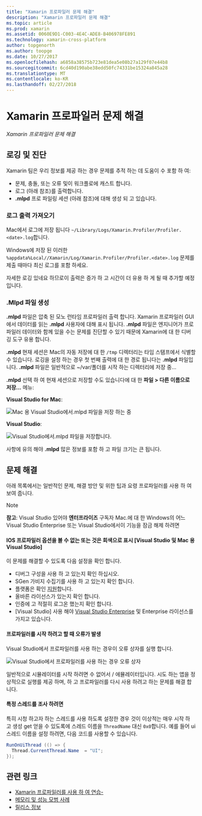 ```yaml
---
title: "Xamarin 프로파일러 문제 해결"
description: "Xamarin 프로파일러 문제 해결"
ms.topic: article
ms.prod: xamarin
ms.assetid: 0060E9D1-C003-4E4C-ADE8-B406978FE891
ms.technology: xamarin-cross-platform
author: topgenorth
ms.author: toopge
ms.date: 10/27/2017
ms.openlocfilehash: a6858a38575b723e81dea5e08b27a129f07e44b8
ms.sourcegitcommit: 6cd40d190abe38edd50fc74331be15324a845a28
ms.translationtype: MT
ms.contentlocale: ko-KR
ms.lasthandoff: 02/27/2018
---
```

# <a name="xamarin-profiler-troubleshooting"></a>Xamarin 프로파일러 문제 해결

_Xamarin 프로파일러 문제 해결_

## <a name="logging-and-diagnostics"></a>로깅 및 진단

Xamarin 팀은 우리 정보를 제공 하는 경우 문제를 추적 하는 데 도움이 수 포함 하 여:

- 문제, 충돌, 또는 오류 및이 워크플로에 캐스트 합니다.
- 로그 (아래 참조)를 출력합니다.
- **.mlpd** 프로 파일링 세션 (아래 참조)에 대해 생성 되 고 있습니다.

### <a name="getting-log-outputs"></a>로그 출력 가져오기
Mac에서 로그에 저장 됩니다 `~/Library/Logs/Xamarin.Profiler/Profiler.<date>.log`합니다.

Windows에 저장 된 이러한 `%appdata%Local//Xamarin/Log/Xamarin.Profiler/Profiler.<date>.log` 문제를 제출 때마다 최신 로그를 포함 하세요.

자세한 로깅 있네요 하므로이 출력은 증가 하 고 시간이 더 유용 하 게 될 때 추가할 예정입니다.

<a name="gen_mlpd" />

### <a name="generating-mlpd-files"></a>.Mlpd 파일 생성

**.mlpd** 파일은 압축 된 모노 런타임 프로파일러 출력 합니다. Xamarin 프로파일러 GUI에서 데이터를 읽는 **.mlpd** 사용자에 대해 표시 됩니다. **.mlpd** 파일은 엔지니어가 프로파일러 데이터와 함께 있을 수는 문제를 진단할 수 있기 때문에 Xamarin에 대 한 디버깅 도구 유용 합니다.

**.mlpd** 현재 세션은 Mac의 자동 저장에 대 한 `/tmp` 디렉터리는 타임 스탬프에서 식별할 수 있습니다. 로깅을 설정 하는 경우 첫 번째 출력에 대 한 경로 됩니다는 **.mlpd** 파일입니다. **.mlpd** 파일은 일반적으로 ~/var/폴더를 시작 하는 디렉터리에 저장 중...

**.mlpd** 선택 하 여 현재 세션으로 저장할 수도 있습니다에 대 한 **파일 > 다른 이름으로 저장...** 메뉴:

**Visual Studio for Mac**:

![](troubleshooting-images/image17.png "Mac 용 Visual Studio에서.mlpd 파일을 저장 하는 중")

**Visual Studio**:

![](troubleshooting-images/image17-vs.png "Visual Studio에서.mlpd 파일을 저장합니다.")


사항에 유의 해야 **.mlpd** 많은 정보를 포함 하 고 파일 크기는 큰 됩니다.

## <a name="troubleshooting"></a>문제 해결

아래 목록에서는 일반적인 문제, 해결 방안 및 위한 팁과 요령 프로파일러를 사용 하 여 보여 줍니다.

> [!NOTE]
> **참고**: Visual Studio 있어야 **엔터프라이즈** 구독자 Mac.에 대 한 Windows의 어느 Visual Studio Enterprise 또는 Visual Studio에서이 기능을 잠금 해제 하려면

#### <a name="i-cant-see-the-ios-profiler-option-or-it-is-greyed-out-visual-studio-and-visual-studio-for-mac"></a>IOS 프로파일러 옵션을 볼 수 없는 또는 것은 회색으로 표시 [Visual Studio 및 Mac 용 Visual Studio]

이 문제를 해결할 수 있도록 다음 설정을 확인 합니다.

- 디버그 구성을 사용 하 고 있는지 확인 하십시오.
- SGen 가비지 수집기를 사용 하 고 있는지 확인 합니다.
- 플랫폼은 확인 [지원](~/tools/profiler/index.md#Profiler_Support)합니다.
- 올바른 라이선스가 있는지 확인 합니다.
- 인증에 고 적절히 로그온 했는지 확인 합니다.
- [Visual Studio] 사용 해야 [Visual Studio Enterprise](https://www.visualstudio.com/vs/enterprise/) 및 Enterprise 라이선스를가지고 있습니다.


#### <a name="i-get-an-error-when-i-try-to-launch-the-profiler"></a>프로파일러를 시작 하려고 할 때 오류가 발생

Visual Studio에서 프로파일러를 사용 하는 경우이 오류 상자를 실행 합니다.

![](troubleshooting-images/error.png "Visual Studio에서 프로파일러를 사용 하는 경우 오류 상자")

일반적으로 시뮬레이터를 시작 하려면 수 없어서 / 에뮬레이터입니다. 시도 하는 앱을 정상적으로 실행를 제공 하며, 하 고 프로파일러를 다시 사용 하려고 하는 문제를 해결 합니다.

#### <a name="to-watch-a-specific-thread"></a>특정 스레드를 조사 하려면

특히 시청 하고자 하는 스레드를 사용 하도록 설정한 경우 것이 이상적는 매우 시작 하 고 생성 get 얻을 수 있도록에 스레드 이름을 `ThreadName` 대신 `0x0`합니다. 예를 들어 ui 스레드 이름을 설정 하려면, 다음 코드를 사용할 수 있습니다.


```csharp
RunOnUiThread (() => {
  Thread.CurrentThread.Name  = "UI";
});
```



## <a name="related-links"></a>관련 링크

- [Xamarin 프로파일러를 사용 하 여 연습-](~/tools/profiler/index.md)
- [메모리 및 성능 모범 사례](~/cross-platform/deploy-test/memory-perf-best-practices.md)
- [릴리스 정보](https://developer.xamarin.com/releases/profiler/preview/)
